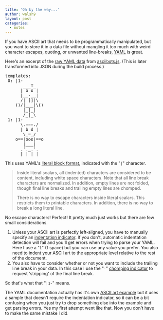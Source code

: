 ```yaml
---
title: 'Oh by the way...'
author: walsh9
layout: post
categories:
  - notes
---
```

If you have ASCII art that needs to be programmatically manipulated, but you want to store it in a data file without mangling it too much with weird character escapes, quoting, or unwanted line-breaks, [YAML][1] is great. 

Here's an excerpt of the [raw YAML data][2] from [asciibots.js][3]. (This is later transformed into JSON during the build process.) 

<pre>templates:
 0: |1-
       ___T_     
      | o o |    
      |__-__|    
      /| []|\    
    ()/|___|\()  
       |_|_|     
       /_|_\     
 1: |1-
      \.===./    
      | b d |    
       \_=_/     
    o==|ooo|==o  
       |___|     
      .'._.'.    
      |_| |_| 
</pre>

This uses YAML's [literal block format][4], indicated with the "`|`" character. 

> Inside literal scalars, all (indented) characters are considered to be content, including white space characters. Note that all line break characters are normalized. In addition, empty lines are not folded, though final line breaks and trailing empty lines are chomped.
> 
> There is no way to escape characters inside literal scalars. This restricts them to printable characters. In addition, there is no way to break a long literal line. 

No escape characters! Perfect! It pretty much just works but there are few small considerations. 

  1. Unless your ASCII art is perfectly left-aligned, you have to manually specify an [indentation indicator][5]. If you don't, automatic indentation detection will fail and you'll get errors when trying to parse your YAML. Here I use a "`1`" (1 space) but you can use any value you prefer. You also need to indent your ASCII art to the appropriate level relative to the rest of the document.
  2. You also have to consider whether or not you want to include the trailing line break in your data. In this case I use the "`-`" [chomping indicator][6] to request 'stripping' of the final line break.

So that's what that "`|1-`" means. 

The YAML documentation actually has it's own [ASCII art example][7] but it uses a sample that doesn't require the indentation indicator, so it can be a bit confusing when you just try to drop something else into the example and get parsing errors. Yes my first attempt went like that. Now you don't have to make the same mistake I did.

 [1]: http://www.yaml.org/
 [2]: https://github.com/walsh9/asciibots/blob/master/src/data/asciibots.yml
 [3]: http://walsh9.online/projects/asciibots-js
 [4]: http://www.yaml.org/spec/1.2/spec.html#id2795688
 [5]: http://www.yaml.org/spec/1.2/spec.html#id2793979
 [6]: http://www.yaml.org/spec/1.2/spec.html#id2794534
 [7]: http://www.yaml.org/spec/1.2/spec.html#id2760844
